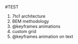 #TEST

1. 7to1 architecture
2. BEM methodology
3. @keyframes animations
4. custom grid
5. @keyframes animation on text
